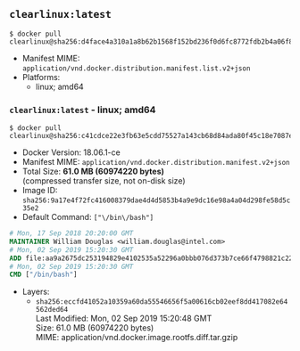 ## `clearlinux:latest`

```console
$ docker pull clearlinux@sha256:d4face4a310a1a8b62b1568f152bd236f0d6fc8772fdb2b4a06f8ba39a11da87
```

-	Manifest MIME: `application/vnd.docker.distribution.manifest.list.v2+json`
-	Platforms:
	-	linux; amd64

### `clearlinux:latest` - linux; amd64

```console
$ docker pull clearlinux@sha256:c41cdce22e3fb63e5cdd75527a143cb68d84ada80f45c18e7087e0691fea4ad0
```

-	Docker Version: 18.06.1-ce
-	Manifest MIME: `application/vnd.docker.distribution.manifest.v2+json`
-	Total Size: **61.0 MB (60974220 bytes)**  
	(compressed transfer size, not on-disk size)
-	Image ID: `sha256:9a17e4f72fc416008379dae4d4d5853b4a9e9dc16e98a4a04d298fe58d5c35e2`
-	Default Command: `["\/bin\/bash"]`

```dockerfile
# Mon, 17 Sep 2018 20:20:00 GMT
MAINTAINER William Douglas <william.douglas@intel.com>
# Mon, 02 Sep 2019 15:20:30 GMT
ADD file:aa9a2675dc253194829e4102535a52296a0bbb076d373b7ce66f4798821c2257 in / 
# Mon, 02 Sep 2019 15:20:30 GMT
CMD ["/bin/bash"]
```

-	Layers:
	-	`sha256:eccfd41052a10359a60da55546656f5a00616cb02eef8dd417082e64562ded64`  
		Last Modified: Mon, 02 Sep 2019 15:20:48 GMT  
		Size: 61.0 MB (60974220 bytes)  
		MIME: application/vnd.docker.image.rootfs.diff.tar.gzip
